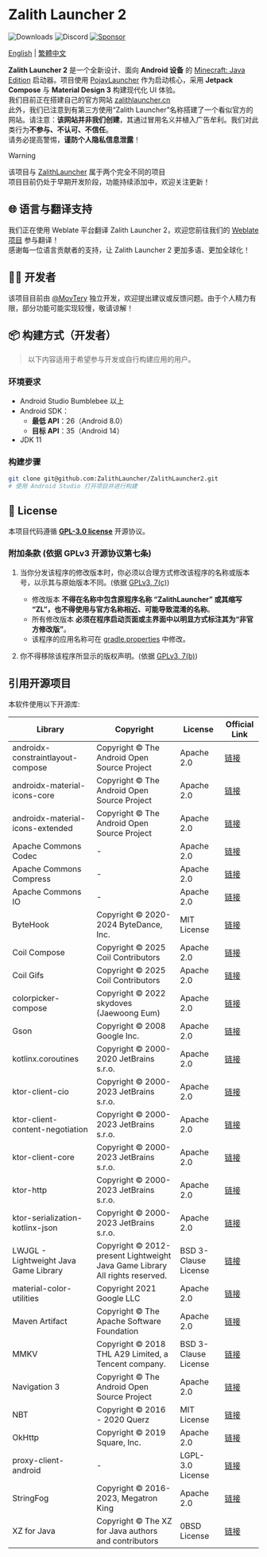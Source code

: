 # Zalith Launcher 2
![Downloads](https://img.shields.io/github/downloads/ZalithLauncher/ZalithLauncher2/total)
![Discord](https://img.shields.io/discord/1409012263423185039?logo=discord&label=Discord&color=7289DA&link=https%3A%2F%2Fdiscord.gg%2FyDDkTHp4cJ)
[![Sponsor](https://img.shields.io/badge/sponsor-30363D?logo=GitHub-Sponsors)](https://afdian.com/a/MovTery)
<!-- [![QQ](https://img.shields.io/badge/QQ-blue)](https://qm.qq.com/q/2MVxS0B29y) -->

[English](README.md) | [繁體中文](README_ZH_TW.md)

**Zalith Launcher 2** 是一个全新设计、面向 **Android 设备** 的 [Minecraft: Java Edition](https://www.minecraft.net/) 启动器。项目使用 [PojavLauncher](https://github.com/PojavLauncherTeam/PojavLauncher/tree/v3_openjdk/app_pojavlauncher/src/main/jni) 作为启动核心，采用 **Jetpack Compose** 与 **Material Design 3** 构建现代化 UI 体验。  
我们目前正在搭建自己的官方网站 [zalithlauncher.cn](https://zalithlauncher.cn)  
此外，我们已注意到有第三方使用“Zalith Launcher”名称搭建了一个看似官方的网站。请注意：**该网站并非我们创建**，其通过冒用名义并植入广告牟利。我们对此类行为**不参与、不认可、不信任**。  
请务必提高警惕，**谨防个人隐私信息泄露**！  

> [!WARNING]
> 该项目与 [ZalithLauncher](https://github.com/ZalithLauncher/ZalithLauncher) 属于两个完全不同的项目  
> 项目目前仍处于早期开发阶段，功能持续添加中，欢迎关注更新！



## 🌐 语言与翻译支持

我们正在使用 Weblate 平台翻译 Zalith Launcher 2，欢迎您前往我们的 [Weblate 项目](https://hosted.weblate.org/projects/zalithlauncher2) 参与翻译！  
感谢每一位语言贡献者的支持，让 Zalith Launcher 2 更加多语、更加全球化！




## 👨‍💻 开发者

该项目目前由 [@MovTery](https://github.com/MovTery) 独立开发，欢迎提出建议或反馈问题。由于个人精力有限，部分功能可能实现较慢，敬请谅解！




## 📦 构建方式（开发者）

> 以下内容适用于希望参与开发或自行构建应用的用户。

### 环境要求

* Android Studio Bumblebee 以上
* Android SDK：
    * **最低 API**：26（Android 8.0）
    * **目标 API**：35（Android 14）
* JDK 11

### 构建步骤

```bash
git clone git@github.com:ZalithLauncher/ZalithLauncher2.git
# 使用 Android Studio 打开项目并进行构建
```




## 📜 License

本项目代码遵循 **[GPL-3.0 license](LICENSE)** 开源协议。

### 附加条款 (依据 GPLv3 开源协议第七条)  

1. 当你分发该程序的修改版本时，你必须以合理方式修改该程序的名称或版本号，以示其与原始版本不同。(依据 [GPLv3, 7(c)](https://github.com/ZalithLauncher/ZalithLauncher2/blob/969827b/LICENSE#L372-L374))
   - 修改版本 **不得在名称中包含原程序名称 “ZalithLauncher” 或其缩写 “ZL”，也不得使用与官方名称相近、可能导致混淆的名称**。
   - 所有修改版本 **必须在程序启动页面或主界面中以明显方式标注其为“非官方修改版”**。
   - 该程序的应用名称可在 [gradle.properties](./ZalithLauncher/gradle.properties) 中修改。

2. 你不得移除该程序所显示的版权声明。(依据 [GPLv3, 7(b)](https://github.com/ZalithLauncher/ZalithLauncher2/blob/969827b/LICENSE#L368-L370))

## 引用开源项目

本软件使用以下开源库:

| Library                               | Copyright                                                                   | License              | Official Link                                                                   |
|---------------------------------------|-----------------------------------------------------------------------------|----------------------|---------------------------------------------------------------------------------|
| androidx-constraintlayout-compose     | Copyright © The Android Open Source Project                                 | Apache 2.0           | [链接](https://developer.android.com/develop/ui/compose/layouts/constraintlayout) |
| androidx-material-icons-core          | Copyright © The Android Open Source Project                                 | Apache 2.0           | [链接](https://developer.android.com/jetpack/androidx/releases/compose-material)  |
| androidx-material-icons-extended      | Copyright © The Android Open Source Project                                 | Apache 2.0           | [链接](https://developer.android.com/jetpack/androidx/releases/compose-material)  |
| Apache Commons Codec                  | -                                                                           | Apache 2.0           | [链接](https://commons.apache.org/proper/commons-codec)                           |
| Apache Commons Compress               | -                                                                           | Apache 2.0           | [链接](https://commons.apache.org/proper/commons-compress)                        |
| Apache Commons IO                     | -                                                                           | Apache 2.0           | [链接](https://commons.apache.org/proper/commons-io)                              |
| ByteHook                              | Copyright © 2020-2024 ByteDance, Inc.                                       | MIT License          | [链接](https://github.com/bytedance/bhook)                                        |
| Coil Compose                          | Copyright © 2025 Coil Contributors                                          | Apache 2.0           | [链接](https://github.com/coil-kt/coil)                                           |
| Coil Gifs                             | Copyright © 2025 Coil Contributors                                          | Apache 2.0           | [链接](https://github.com/coil-kt/coil)                                           |
| colorpicker-compose                   | Copyright © 2022 skydoves (Jaewoong Eum)                                    | Apache 2.0           | [链接](https://github.com/skydoves/colorpicker-compose)                           |
| Gson                                  | Copyright © 2008 Google Inc.                                                | Apache 2.0           | [链接](https://github.com/google/gson)                                            |
| kotlinx.coroutines                    | Copyright © 2000-2020 JetBrains s.r.o.                                      | Apache 2.0           | [链接](https://github.com/Kotlin/kotlinx.coroutines)                              |
| ktor-client-cio                       | Copyright © 2000-2023 JetBrains s.r.o.                                      | Apache 2.0           | [链接](https://ktor.io)                                                           |
| ktor-client-content-negotiation       | Copyright © 2000-2023 JetBrains s.r.o.                                      | Apache 2.0           | [链接](https://ktor.io)                                                           |
| ktor-client-core                      | Copyright © 2000-2023 JetBrains s.r.o.                                      | Apache 2.0           | [链接](https://ktor.io)                                                           |
| ktor-http                             | Copyright © 2000-2023 JetBrains s.r.o.                                      | Apache 2.0           | [链接](https://ktor.io)                                                           |
| ktor-serialization-kotlinx-json       | Copyright © 2000-2023 JetBrains s.r.o.                                      | Apache 2.0           | [链接](https://ktor.io)                                                           |
| LWJGL - Lightweight Java Game Library | Copyright © 2012-present Lightweight Java Game Library All rights reserved. | BSD 3-Clause License | [链接](https://github.com/LWJGL/lwjgl3)                                           |
| material-color-utilities              | Copyright 2021 Google LLC                                                   | Apache 2.0           | [链接](https://github.com/material-foundation/material-color-utilities)           |
| Maven Artifact                        | Copyright © The Apache Software Foundation                                  | Apache 2.0           | [链接](https://github.com/apache/maven/tree/maven-3.9.9/maven-artifact)           |
| MMKV                                  | Copyright © 2018 THL A29 Limited, a Tencent company.                        | BSD 3-Clause License | [链接](https://github.com/Tencent/MMKV)                                           |
| Navigation 3                          | Copyright © The Android Open Source Project                                 | Apache 2.0           | [链接](https://developer.android.com/jetpack/androidx/releases/navigation3)       |
| NBT                                   | Copyright © 2016 - 2020 Querz                                               | MIT License          | [链接](https://github.com/Querz/NBT)                                              |
| OkHttp                                | Copyright © 2019 Square, Inc.                                               | Apache 2.0           | [链接](https://github.com/square/okhttp)                                          |
| proxy-client-android                  | -                                                                           | LGPL-3.0 License     | [链接](https://github.com/TouchController/TouchController)                        |
| StringFog                             | Copyright © 2016-2023, Megatron King                                        | Apache 2.0           | [链接](https://github.com/MegatronKing/StringFog)                                 |
| XZ for Java                           | Copyright © The XZ for Java authors and contributors                        | 0BSD License         | [链接](https://tukaani.org/xz/java.html)                                          |
